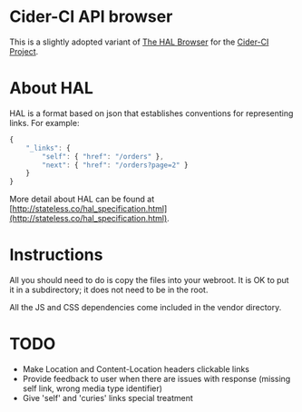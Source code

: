 Cider-CI API  browser
======================

This is a slightly adopted variant of [The HAL Browser](https://github.com/mikekelly/hal-browser.git)
for the [Cider-CI Project](https://github.com/cider-ci/cider-ci.git).


About HAL
========
HAL is a format based on json that establishes conventions for
representing links. For example:

```javascript
{
    "_links": {
        "self": { "href": "/orders" },
        "next": { "href": "/orders?page=2" }
    }
}
```

More detail about HAL can be found at
[http://stateless.co/hal_specification.html](http://stateless.co/hal_specification.html).

Instructions
============
All you should need to do is copy the files into your webroot.
It is OK to put it in a subdirectory; it does not need to be in the root.

All the JS and CSS dependencies come included in the vendor directory.


TODO
===========
* Make Location and Content-Location headers clickable links
* Provide feedback to user when there are issues with response (missing
self link, wrong media type identifier)
* Give 'self' and 'curies' links special treatment
